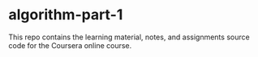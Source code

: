 # algorithm-part-1

This repo contains the learning material, notes, and assignments source code for the Coursera online course.

